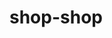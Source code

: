 # shop-shop

<!-- 

NOTES:


MAKE STRIPE PAYMENTS TO EXISITNG CODE BASE

MAKE COMPONENTS FUNCTIONS GLOBALLY TO AVOID PROP-DRILLING 

IMPROVE CODE BASE, ALWAYS ROOM FOR IMPROVEMENT 

ADD STRIDE.JS API


DEPLOY WITH CHANGES 

----

working with actions and reducers

using redux but not really just a component of redux thats not actually redux but something that provides the same type of functionality that reduxs uses thats compatible with React.

we are mananging the state of this application using actions and reducers

overall goal to to make it a gloabl state

which in turn will make it easire to add offline cabality

also easier to manage the state if the state was global

reducer updates the state by creating a new object, and using the old object's state within the new state object but only modifying what needs to be changed EXAMPLE:

// original state
const state = {
  name: 'Lernantino',
  email: 'lernantino@gmail.com' 
};

// create a new version of state by making a copy of the original state's data and updating only the part that has changed
const updatedState = {...state, email: 'lernantino99@gmail.com'};

global state functon set up needed


-->